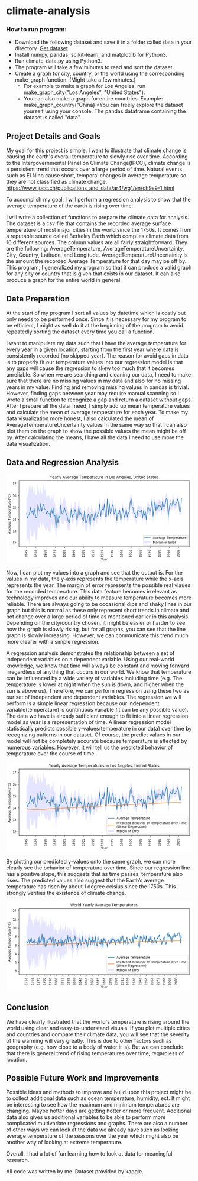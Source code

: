 # climate-analysis

### How to run program:
- Download the following dataset and save it in a folder called data in your directory. [Get dataset](https://www.kaggle.com/berkeleyearth/climate-change-earth-surface-temperature-data/data) 
- Install numpy, pandas, scikit-learn, and matplotlib for Python3. 
- Run climate-data.py using Python3.
- The program will take a few minutes to read and sort the dataset.
- Create a graph for city, country, or the world using the corresponding make_graph function. (Might take a few minutes.)
  - For example to make a graph for Los Angeles, run make_graph_city("Los Angeles", "United States").
  - You can also make a graph for entire countries. Example: make_graph_country("China)
*You can freely explore the dataset yourself using your console. The pandas dataframe containing the dataset is called "data".

## Project Details and Goals
My goal for this project is simple: I want to illustrate that climate change is causing the earth's overall temperature to slowly rise over time. According to the Intergovernmental Panel on Climate Change(IPCC), climate change is a persistent trend that occurs over a large period of time. Natural events such as El Nino cause short, temporal changes in average temperature so they are not classified as climate change. https://www.ipcc.ch/publications_and_data/ar4/wg1/en/ch9s9-1.html 

To accomplish my goal, I will perform a regression analysis to show that the average temperature of the earth is rising over time. 

I will write a collection of functions to prepare the climate data for analysis. The dataset is a csv file that contains the recorded average surface temperature of most major cities in the world since the 1750s. It comes from a reputable source called Berkeley Earth which compiles climate data from 16 different sources. The column values are all fairly straightforward. They are the following: AverageTemperature, AverageTemperatureUncertainty, City, Country, Latitude, and Longitude. AverageTemperatureUncertainity is the amount the recorded Average Temperature for that day may be off by. This program, I generalized my program so that it can produce a valid graph for any city or country that is given that exists in our dataset. It can also produce a graph for the entire world in general.

## Data Preparation
At the start of my program I sort all values by datetime which is costly but only needs to be performed once. Since it is necessary for my program to be efficient, I might as well do it at the beginning of the program to avoid repeatedly sorting the dataset every time you call a function.

I want to manipulate my data such that I have the average temperature for every year in a given location, starting from the first year where data is consistently recorded (no skipped year). The reason for avoid gaps in data is to properly fit our temperature values into our regression model is that any gaps will cause the regression to skew too much that it becomes unreliable. So when we are searching and cleaning our data, I need to make sure that there are no missing values in my data and also for no missing years in my value. Finding and removing missing values in pandas is trivial. However, finding gaps between year may require manual scanning so I wrote a small function to recognize a gap and return a dataset without gaps. After I prepare all the data I need, I simply add up mean temperature values and calculate the mean of average temperature for each year. To make my data visualization more honest, I also calculated the mean of AverageTemperatureUncertainty values in the same way so that I can also plot them on the graph to show the possible values the mean might be off by. After calculating the means, I have all the data I need to use more the data visualization.

## Data and Regression Analysis
![Initial output](example-outputs/yearly-average-temp-LA.png)

Now, I can plot my values into a graph and see that the output is. For the values in my data, the y-axis represents the temperature while the x-axis represents the year. The margin of error represents the possible real vlaues for the recorded temperature. This data feature becomes irrelevant as technology improves and our ability to measure temperature becomes more reliable. There are always going to be occasional dips and shaky lines in our graph but this is normal as these only represent short trends in climate and not change over a large period of time as mentioned earlier in this analysis. Depending on the city/country chosen, it might be easier or harder to see how the graph is slowly rising, but for all graphs, you can see that the line graph is slowly increasing. However, we can communicate this trend much more clearer with a simple regression. 

A regression analysis demonstrates the relationship between a set of independent variables on a dependent variable. Using our real-world knowledge, we know that time will always be constant and moving forward irregardless of anything that occurs in our world. We know that temperature can be influenced by a wide variety of variables including time (e.g. The temperature is lower at night when the sun is down, and higher when the sun is above us). Therefore, we can perform regression using these two as our set of independent and dependent variables. The regression we will perform is a simple linear regression because our independent variable(temperature) is continuous variable (it can be any possible value). The data we have is already sufficient enough to fit into a linear regression model as year is a representation of time.  A linear regression model statistically predicts possible y-values(temperature in our data) over time by recognizing patterns in our dataset. Of course, the predict values in our model will not be completely accurate because temperature is affected by numerous variables. However, it will tell us the predicted behavior of temperature over the course of time.

![Final output](example-outputs/la_graph.png)

By plotting our predicted y-values onto the same graph, we can more clearly see the behavior of temperature over time. Since our regression line has a positive slope, this suggests that as time passes, temperature also rises. The predicted values also suggest that the Earth’s average temperature has risen by about 1 degree celsius since the 1750s. This strongly verifies the existence of climate change.

![Final output](example-outputs/world_graph.png)

## Conclusion
We have clearly illustrated that the world's temperature is rising around the world using clear and easy-to-understand visuals. If you plot multiple cities and countries and compare their climate data, you will see that the severity of the warming will vary greatly. This is due to other factors such as geography (e.g. how close to a body of water it is). But we can conclude that there is general trend of rising temperatures over time, regardless of location.

## Possible Future Work and Improvements
Possible ideas and methods to improve and build upon this project might be to collect additional data such as ocean temperature, humidity, ect. It might be interesting to see how the maximum and minimum temperatures are changing. Maybe hotter days are getting hotter or more frequent. Additional data also gives us additional variables to be able to perform more complicated multivariate regressions and graphs. There are also a number of other ways we can look at the data we already have such as looking average temperature of the seasons over the year which might also be another way of looking at extreme temperature.

Overall, I had a lot of fun learning how to look at data for meaningful research. 

All code was written by me. Dataset provided by kaggle.
